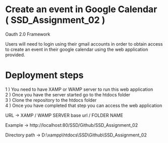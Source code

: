 # Create an event in Google Calendar <br/> ( SSD_Assignment_02 )
Oauth 2.0 Framework

Users will need to login using their gmail accounts in order to obtain access to create an event in their google calendar using the web application provided.
<br/>
# Deployment steps <br/>
1 ) You need to have XAMP or WAMP server to run this web application<br/>
2 ) Once you have the server started go to the htdocs folder<br/>
3 ) Clone the repository to the htdocs folder<br/>
4 ) Once you have completed that step you can access the web application <br/>

URL -> XAMP / WAMP SERVER base url / FOLDER NAME

Example -> http://localhost:80/SSD/Github/SSD_Assignment_02

Directory path -> D:\xampp\htdocs\SSD\Github\SSD_Assignment_02
